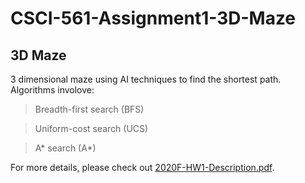 # CSCI-561-Assignment1-3D-Maze

## 3D Maze

3 dimensional maze using AI techniques to find the shortest path.
Algorithms involove:
> Breadth-first search (BFS)

> Uniform-cost search (UCS)

> A* search (A*)

For more details, please check out [2020F-HW1-Description.pdf](https://github.com/OsirisLambert/CSCI-561-Assignment1-3D-Maze/blob/main/2020F-HW1-Description.pdf "2020F-HW1-Description.pdf").

